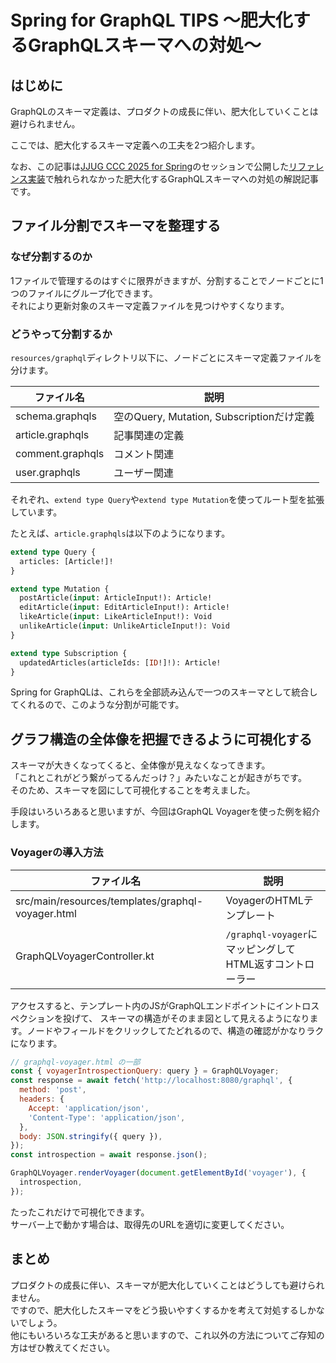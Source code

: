 # Spring for GraphQL TIPS 〜肥大化するGraphQLスキーマへの対処〜

## はじめに

GraphQLのスキーマ定義は、プロダクトの成長に伴い、肥大化していくことは避けられません。  

ここでは、肥大化するスキーマ定義への工夫を2つ紹介します。

なお、この記事は[JJUG CCC 2025 for Spring](https://jjug-ccc-2025-spring.sessionize.com/session/872868)のセッションで公開した[リファレンス実装](https://github.com/kogayushi/spring-for-graphql-tips-by-small-startup)で触れられなかった肥大化するGraphQLスキーマへの対処の解説記事です。



## ファイル分割でスキーマを整理する
### なぜ分割するのか

1ファイルで管理するのはすぐに限界がきますが、分割することでノードごとに1つのファイルにグループ化できます。  
それにより更新対象のスキーマ定義ファイルを見つけやすくなります。

### どうやって分割するか

`resources/graphql`ディレクトリ以下に、ノードごとにスキーマ定義ファイルを分けます。

| ファイル名 | 説明 |
| --- | --- |
| schema.graphqls | 空のQuery, Mutation, Subscriptionだけ定義 |
| article.graphqls | 記事関連の定義 |
| comment.graphqls | コメント関連 |
| user.graphqls | ユーザー関連 |

それぞれ、`extend type Query`や`extend type Mutation`を使ってルート型を拡張しています。

たとえば、`article.graphqls`は以下のようになります。

```graphql
extend type Query {
  articles: [Article!]!
}

extend type Mutation {
  postArticle(input: ArticleInput!): Article!
  editArticle(input: EditArticleInput!): Article!
  likeArticle(input: LikeArticleInput!): Void
  unlikeArticle(input: UnlikeArticleInput!): Void
}

extend type Subscription {
  updatedArticles(articleIds: [ID!]!): Article!
}
```

Spring for GraphQLは、これらを全部読み込んで一つのスキーマとして統合してくれるので、このような分割が可能です。

## グラフ構造の全体像を把握できるように可視化する

スキーマが大きくなってくると、全体像が見えなくなってきます。  
「これとこれがどう繋がってるんだっけ？」みたいなことが起きがちです。  
そのため、スキーマを図にして可視化することを考えました。

手段はいろいろあると思いますが、今回はGraphQL Voyagerを使った例を紹介します。

### Voyagerの導入方法
| ファイル名 | 説明 |
| --- | --- |
| src/main/resources/templates/graphql-voyager.html | VoyagerのHTMLテンプレート |
| GraphQLVoyagerController.kt | `/graphql-voyager`にマッピングしてHTML返すコントローラー |

アクセスすると、テンプレート内のJSがGraphQLエンドポイントにイントロスペクションを投げて、 スキーマの構造がそのまま図として見えるようになります。ノードやフィールドをクリックしてたどれるので、構造の確認がかなりラクになります。

```javascript
// graphql-voyager.html の一部
const { voyagerIntrospectionQuery: query } = GraphQLVoyager;
const response = await fetch('http://localhost:8080/graphql', {
  method: 'post',
  headers: {
    Accept: 'application/json',
    'Content-Type': 'application/json',
  },
  body: JSON.stringify({ query }),
});
const introspection = await response.json();

GraphQLVoyager.renderVoyager(document.getElementById('voyager'), {
  introspection,
});
```

たったこれだけで可視化できます。  
サーバー上で動かす場合は、取得先のURLを適切に変更してください。

## まとめ

プロダクトの成長に伴い、スキーマが肥大化していくことはどうしても避けられません。  
ですので、肥大化したスキーマをどう扱いやすくするかを考えて対処するしかないでしょう。  
他にもいろいろな工夫があると思いますので、これ以外の方法についてご存知の方はぜひ教えてください。
